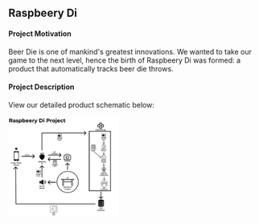 ## Raspbeery Di

#### Project Motivation
Beer Die is one of mankind's greatest innovations. We wanted to take our game to the next level, hence the birth of Raspbeery Di was formed: a product that automatically tracks beer die throws.

#### Project Description
View our detailed product schematic below:

<img src="https://raw.githubusercontent.com/dillonfranke/raspbeery-di/master/Raspbeery_Di_Project_Schematic.png" height="200" alt="Raspbeery Di Schematic">
